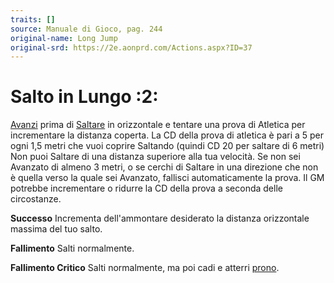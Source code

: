 ```yaml
---
traits: []
source: Manuale di Gioco, pag. 244
original-name: Long Jump
original-srd: https://2e.aonprd.com/Actions.aspx?ID=37
---
```


# Salto in Lungo :2:

[Avanzi](/azioni/base/avanzi) prima di [Saltare](/azioni/base/saltare) in
orizzontale e tentare una prova di Atletica per incrementare la distanza
coperta. La CD della prova di atletica è pari a 5 per ogni 1,5 metri che vuoi
coprire Saltando (quindi CD 20 per saltare di 6 metri) Non puoi Saltare di una
distanza superiore alla tua velocità. Se non sei Avanzato di almeno 3 metri, o
se cerchi di Saltare in una direzione che non è quella verso la quale sei
Avanzato, fallisci automaticamente la prova. Il GM potrebbe incrementare o
ridurre la CD della prova a seconda delle circostanze.

**Successo** Incrementa dell'ammontare desiderato la distanza orizzontale
massima del tuo salto.

**Fallimento** Salti normalmente.

**Fallimento Critico** Salti normalmente, ma poi cadi e atterri
[prono](/condizioni/prono).
